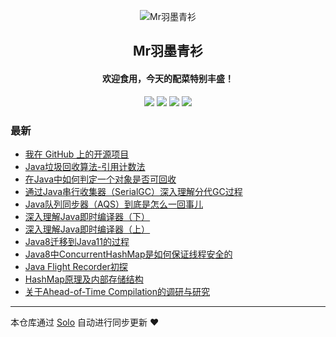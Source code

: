 <p align="center"><img alt="Mr羽墨青衫" src="https://static.b3log.org/images/brand/solo-32.png"></p><h2 align="center">
Mr羽墨青衫
</h2>

<h4 align="center">欢迎食用，今天的配菜特别丰盛！</h4>
<p align="center"><a title="Mr羽墨青衫" target="_blank" href="https://github.com/Lord-X/solo-blog"><img src="https://img.shields.io/github/last-commit/Lord-X/solo-blog.svg?style=flat-square&color=FF9900"></a>
<a title="GitHub repo size in bytes" target="_blank" href="https://github.com/Lord-X/solo-blog"><img src="https://img.shields.io/github/repo-size/Lord-X/solo-blog.svg?style=flat-square"></a>
<a title="Solo Version" target="_blank" href="https://github.com/b3log/solo/releases"><img src="https://img.shields.io/badge/solo-3.6.3-f1e05a.svg?style=flat-square&color=blueviolet"></a>
<a title="Hits" target="_blank" href="https://github.com/b3log/hits"><img src="https://hits.b3log.org/Lord-X/solo-blog.svg"></a></p>

### 最新

* [我在 GitHub 上的开源项目](http://blog.feathers.top/my-github-repos)
* [Java垃圾回收算法-引用计数法](http://blog.feathers.top/articles/2019/08/03/1564808256689.html)
* [在Java中如何判定一个对象是否可回收](http://blog.feathers.top/articles/2019/08/03/1564808125212.html)
* [通过Java串行收集器（SerialGC）深入理解分代GC过程](http://blog.feathers.top/articles/2019/08/03/1564807690314.html)
* [Java队列同步器（AQS）到底是怎么一回事儿](http://blog.feathers.top/articles/2019/08/03/1564806620501.html)
* [深入理解Java即时编译器（下）](http://blog.feathers.top/articles/2019/08/03/1564805895715.html)
* [深入理解Java即时编译器（上）](http://blog.feathers.top/articles/2019/08/03/1564804799077.html)
* [Java8迁移到Java11的过程](http://blog.feathers.top/articles/2019/08/02/1564729150341.html)
* [Java8中ConcurrentHashMap是如何保证线程安全的](http://blog.feathers.top/articles/2019/08/02/1564727155480.html)
* [Java Flight Recorder初探](http://blog.feathers.top/articles/2019/08/02/1564726778521.html)
* [HashMap原理及内部存储结构](http://blog.feathers.top/articles/2019/08/02/1564726685849.html)
* [关于Ahead-of-Time Compilation的调研与研究](http://blog.feathers.top/articles/2019/08/02/1564725467959.html)



---

本仓库通过 [Solo](https://github.com/b3log/solo) 自动进行同步更新 ❤️ 